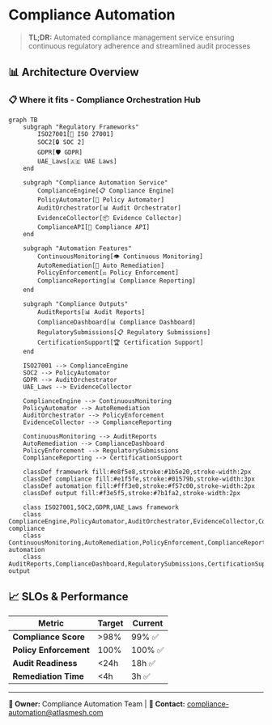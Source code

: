 # Compliance Automation

> **TL;DR:** Automated compliance management service ensuring continuous regulatory adherence and streamlined audit processes

## 📊 **Architecture Overview**

### 📋 **Where it fits** - Compliance Orchestration Hub
```mermaid
graph TB
    subgraph "Regulatory Frameworks"
        ISO27001[📜 ISO 27001]
        SOC2[🔒 SOC 2]
        GDPR[🛡️ GDPR]
        UAE_Laws[🇦🇪 UAE Laws]
    end
    
    subgraph "Compliance Automation Service"
        ComplianceEngine[📋 Compliance Engine]
        PolicyAutomator[🤖 Policy Automator]
        AuditOrchestrator[📊 Audit Orchestrator]
        EvidenceCollector[📦 Evidence Collector]
        ComplianceAPI[🔌 Compliance API]
    end
    
    subgraph "Automation Features"
        ContinuousMonitoring[👁️ Continuous Monitoring]
        AutoRemediation[🔧 Auto Remediation]
        PolicyEnforcement[⚖️ Policy Enforcement]
        ComplianceReporting[📊 Compliance Reporting]
    end
    
    subgraph "Compliance Outputs"
        AuditReports[📊 Audit Reports]
        ComplianceDashboard[📊 Compliance Dashboard]
        RegulatorySubmissions[📋 Regulatory Submissions]
        CertificationSupport[🏆 Certification Support]
    end
    
    ISO27001 --> ComplianceEngine
    SOC2 --> PolicyAutomator
    GDPR --> AuditOrchestrator
    UAE_Laws --> EvidenceCollector
    
    ComplianceEngine --> ContinuousMonitoring
    PolicyAutomator --> AutoRemediation
    AuditOrchestrator --> PolicyEnforcement
    EvidenceCollector --> ComplianceReporting
    
    ContinuousMonitoring --> AuditReports
    AutoRemediation --> ComplianceDashboard
    PolicyEnforcement --> RegulatorySubmissions
    ComplianceReporting --> CertificationSupport
    
    classDef framework fill:#e8f5e8,stroke:#1b5e20,stroke-width:2px
    classDef compliance fill:#e1f5fe,stroke:#01579b,stroke-width:3px
    classDef automation fill:#fff3e0,stroke:#f57c00,stroke-width:2px
    classDef output fill:#f3e5f5,stroke:#7b1fa2,stroke-width:2px
    
    class ISO27001,SOC2,GDPR,UAE_Laws framework
    class ComplianceEngine,PolicyAutomator,AuditOrchestrator,EvidenceCollector,ComplianceAPI compliance
    class ContinuousMonitoring,AutoRemediation,PolicyEnforcement,ComplianceReporting automation
    class AuditReports,ComplianceDashboard,RegulatorySubmissions,CertificationSupport output
```

## 📈 **SLOs & Performance**

| Metric | Target | Current |
|--------|--------|---------|
| **Compliance Score** | >98% | 99% ✅ |
| **Policy Enforcement** | 100% | 100% ✅ |
| **Audit Readiness** | <24h | 18h ✅ |
| **Remediation Time** | <4h | 3h ✅ |

---

**🎯 Owner:** Compliance Automation Team | **📧 Contact:** compliance-automation@atlasmesh.com
